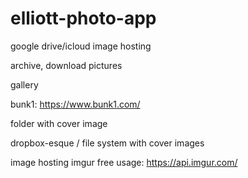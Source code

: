 # elliott-photo-app

google drive/icloud image hosting

archive, download pictures

gallery

bunk1: <https://www.bunk1.com/>

folder with cover image

dropbox-esque / file system with cover images

image hosting
imgur free usage: <https://api.imgur.com/>
